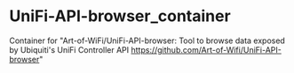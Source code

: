 # UniFi-API-browser_container
Container for "Art-of-WiFi/UniFi-API-browser: Tool to browse data exposed by Ubiquiti's UniFi Controller API https://github.com/Art-of-Wifi/UniFi-API-browser"
